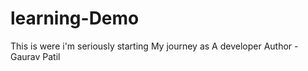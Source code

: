 # learning-Demo
This is were i'm seriously starting My journey as A developer 
Author - Gaurav Patil
